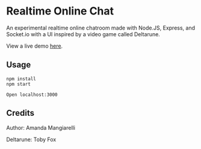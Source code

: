 # Realtime Online Chat
An experimental realtime online chatroom made with Node.JS, Express, and Socket.io with a UI inspired by a video game called Deltarune. 

View a live demo [here](https://deltachatapp.herokuapp.com/). 

## Usage
```
npm install
npm start

Open localhost:3000
```

## Credits
Author: Amanda Mangiarelli

Deltarune: Toby Fox
